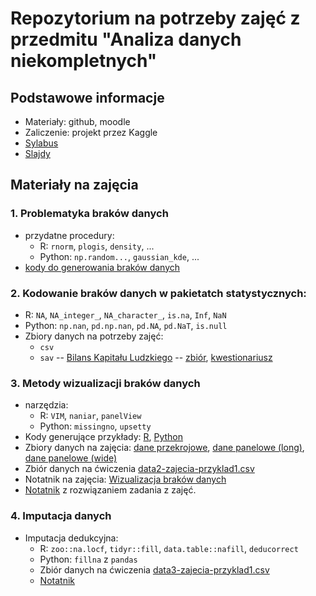 # Repozytorium na potrzeby zajęć z przedmitu "Analiza danych niekompletnych"

## Podstawowe informacje

+ Materiały: github, moodle
+ Zaliczenie: projekt przez Kaggle
+ [Sylabus](https://esylabus.ue.poznan.pl/pl/document/8ba52650-091b-4852-9553-34fc9410f610.pdf)
+ [Slajdy](https://www.overleaf.com/read/kzydvvmfvtnq#32e3c2)

## Materiały na zajęcia

### 1. Problematyka braków danych

  + przydatne procedury:
    + R: `rnorm`, `plogis`, `density`, ...
    + Python: `np.random...`,  `gaussian_kde`, ...
  + [kody do generowania braków danych](https://htmlpreview.github.io/?https://raw.githubusercontent.com/DepartmentOfStatisticsPUE/adn-2025/refs/heads/main/codes/1-probelmatyka-brakow-danych.html)

### 2. Kodowanie braków danych w pakietatch statystycznych:
  + R: `NA`, `NA_integer_`, `NA_character_`, `is.na`, `Inf`, `NaN`
  + Python: `np.nan`, `pd.np.nan`, `pd.NA`, `pd.NaT`, `is.null`
  + Zbiory danych na potrzeby zajęć:
    + `csv`
    + `sav` -- [Bilans Kapitału Ludzkiego](https://www.parp.gov.pl/component/site/site/bilans-kapitalu-ludzkiego) -- [zbiór](), [kwestionariusz](https://www.parp.gov.pl/images/publications/BKL/Kwestionariusz_z_badania_ludnoci_BKL_edycja_2021_1.docx)

### 3. Metody wizualizacji braków danych
  + narzędzia:
    + R: `VIM`, `naniar`, `panelView`
    + Python: `missingno`, `upsetty`
  + Kody generujące przykłady: [R](codes/script-01-gen-mechanisms.R), [Python](codes/script-01-gen-mechanisms.py)
  + Zbiory danych na zajęcia: [dane przekrojowe](data/data2-cross_sectional.csv), [dane panelowe (long)](data/data2-panel_long.csv), [dane panelowe (wide)](data/data2-panel_wide.csv)
  + Zbiór danych na ćwiczenia [data2-zajecia-przyklad1.csv](data/data2-zajecia-przyklad1.csv)
  + Notatnik na zajęcia: [Wizualizacja braków danych](https://htmlpreview.github.io/?https://raw.githubusercontent.com/DepartmentOfStatisticsPUE/adn-2025/refs/heads/main/codes/2-wizualizacja-brakow.html)
  + [Notatnik](https://htmlpreview.github.io/?https://raw.githubusercontent.com/DepartmentOfStatisticsPUE/adn-2025/refs/heads/main/codes/2-wizualizacja-brakow-zadanie.html) z rozwiązaniem zadania z zajęć.
  
### 4. Imputacja danych

+ Imputacja dedukcyjna:
    + R: `zoo::na.locf`, `tidyr::fill`, `data.table::nafill`, `deducorrect`
    + Python: `fillna` z `pandas`
    + Zbiór danych na ćwiczenia [data3-zajecia-przyklad1.csv](data/data3-przyklad-imputacji.csv)
    + [Notatnik](https://htmlpreview.github.io/?https://raw.githubusercontent.com/DepartmentOfStatisticsPUE/adn-2025/refs/heads/main/codes/3-imputacja-dedukcyjna.html)